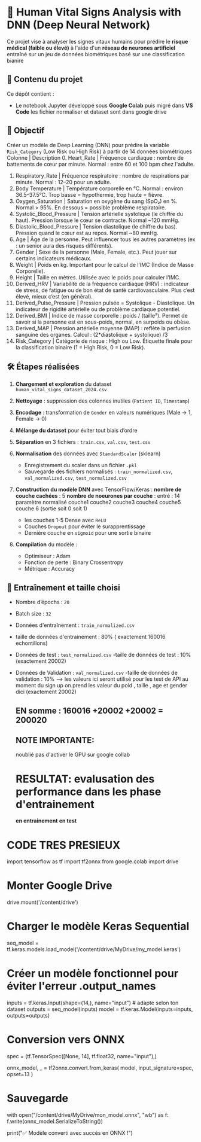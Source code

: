 # 🔬 Human Vital Signs Analysis with DNN (Deep Neural Network)

Ce projet vise à analyser les signes vitaux humains pour prédire le **risque médical (faible ou élevé)** à l'aide d'un **réseau de neurones artificiel** entraîné sur un jeu de données biométriques basé sur une classification bianire

## 📁 Contenu du projet

Ce dépôt contient :
- Le notebook Jupyter développé sous **Google Colab** puis migré dans **VS Code**
les fichier normaliser et dataset sont dans google drive


## 🧠 Objectif

Créer un modèle de Deep Learning (DNN) pour prédire la variable `Risk_Category` (Low Risk ou High Risk) à partir de 14 données biométriques 
Colonne | Description
0. Heart_Rate | Fréquence cardiaque : nombre de battements de cœur par minute. Normal : entre 60 et 100 bpm chez l'adulte.
1. Respiratory_Rate | Fréquence respiratoire : nombre de respirations par minute. Normal : 12–20 pour un adulte.
2. Body Temperature | Température corporelle en °C. Normal : environ 36.5–37.5°C. Trop basse = hypothermie, trop haute = fièvre.
3. Oxygen_Saturation | Saturation en oxygène du sang (SpO₂) en %. Normal > 95%. En dessous = possible problème respiratoire.
4. Systolic_Blood_Pressure | Tension artérielle systolique (le chiffre du haut). Pression lorsque le cœur se contracte. Normal ~120 mmHg.
5. Diastolic_Blood_Pressure | Tension diastolique (le chiffre du bas). Pression quand le cœur est au repos. Normal ~80 mmHg.
6. Age | Âge de la personne. Peut influencer tous les autres paramètres (ex : un senior aura des risques différents).
7. Gender | Sexe de la personne (Male, Female, etc.). Peut jouer sur certains indicateurs médicaux.
8. Weight | Poids en kg. Important pour le calcul de l’IMC (Indice de Masse Corporelle).
9. Height | Taille en mètres. Utilisée avec le poids pour calculer l’IMC.
10. Derived_HRV | Variabilité de la fréquence cardiaque (HRV) : indicateur de stress, de fatigue ou de bon état de santé cardiovasculaire. Plus c’est élevé, mieux c’est (en général).
11. Derived_Pulse_Pressure | Pression pulsée = Systolique - Diastolique. Un indicateur de rigidité artérielle ou de problème cardiaque potentiel.
12. Derived_BMI | Indice de masse corporelle : poids / (taille²). Permet de savoir si la personne est en sous-poids, normal, en surpoids ou obèse.
13. Derived_MAP | Pression artérielle moyenne (MAP) : reflète la perfusion sanguine des organes. Calcul : (2*diastolique + systolique) /3
14. Risk_Category | Catégorie de risque : High ou Low. Étiquette finale pour la classification binaire (1 = High Risk, 0 = Low Risk).

## 🛠️ Étapes réalisées

1. **Chargement et exploration** du dataset `human_vital_signs_dataset_2024.csv`
2. **Nettoyage** : suppression des colonnes inutiles (`Patient ID`, `Timestamp`)
3. **Encodage** : transformation de `Gender` en valeurs numériques (Male → 1, Female → 0)
4. **Mélange du dataset** pour éviter tout biais d’ordre
5. **Séparation** en 3 fichiers : `train.csv`, `val.csv`, `test.csv`
6. **Normalisation** des données avec `StandardScaler` (sklearn)
   - Enregistrement du scaler dans un fichier `.pkl`
   - Sauvegarde des fichiers normalisés : `train_normalized.csv`, `val_normalized.csv`, `test_normalized.csv`
7. **Construction du modèle DNN** avec TensorFlow/Keras :
    **nombre de couche cachées** : 5
    **nombre de noeurones par couche** :
       entré : 14 paramètre normalisé 
       couche1
       couche2
       couche3
       couche4
       couche5
       couche 6 (sortie soit 0 soit 1)
   - les couches 1-5 Dense avec `ReLU`
   - Couches `Dropout` pour éviter le surapprentissage
   - Dernière couche en `sigmoid` pour une sortie binaire

     

8. **Compilation** du modèle :
   - Optimiseur : Adam
   - Fonction de perte : Binary Crossentropy
   - Métrique : Accuracy

## 🧪 Entraînement et taille choisi
  
- Nombre d’épochs : `20`
- Batch size : `32`
- Données d'entraînement : `train_normalized.csv`
- taille de données d'entrainement : 80% ( exactement 160016 echontillons)

- Données de test : `test_normalized.csv`
-taille de données de test : 10% (exactement  20002)

- Données de Validation : `val_normalized.csv`
-taille de données de validation : 10%   --> les valeurs ici seront utilisé pour les test de API au moment du sign up on prend les valeur du poid , taille , age et gender dici (exactement 20002)

  ## EN somme : 160016 +20002 +20002 = 200020 

  ## NOTE IMPORTANTE:
  noublié pas d'activer le GPU sur google collab 


  # RESULTAT: evalusation des performance dans les phase d'entrainement
  **en entrainement**
  **en test**

# CODE TRES PRESIEUX

import tensorflow as tf
import tf2onnx
from google.colab import drive

# Monter Google Drive
drive.mount('/content/drive')

# Charger le modèle Keras Sequential
seq_model = tf.keras.models.load_model('/content/drive/MyDrive/my_model.keras')

# Créer un modèle fonctionnel pour éviter l'erreur .output_names
inputs = tf.keras.Input(shape=(14,), name="input")  # adapte selon ton dataset
outputs = seq_model(inputs)
model = tf.keras.Model(inputs=inputs, outputs=outputs)

# Conversion vers ONNX
spec = (tf.TensorSpec([None, 14], tf.float32, name="input"),)

onnx_model, _ = tf2onnx.convert.from_keras(
    model,
    input_signature=spec,
    opset=13
)

# Sauvegarde
with open("/content/drive/MyDrive/mon_model.onnx", "wb") as f:
    f.write(onnx_model.SerializeToString())

print("✅ Modèle converti avec succès en ONNX !")

